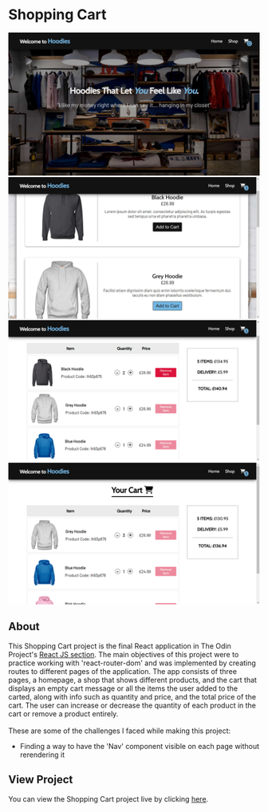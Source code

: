 # Shopping Cart
![preview-img1](https://github.com/brajpatel/shopping-cart/blob/main/src/preview/preview-img1.jpg)
![preview-img2](https://github.com/brajpatel/shopping-cart/blob/main/src/preview/preview-img2.jpg)
![preview-img3](https://github.com/brajpatel/shopping-cart/blob/main/src/preview/preview-img3.jpg)
![preview-img4](https://github.com/brajpatel/shopping-cart/blob/main/src/preview/preview-img4.jpg)
## About
This Shopping Cart project is the final React application in The Odin Project's [React JS section](https://www.theodinproject.com/paths/full-stack-javascript/courses/javascript#react-js). The main objectives of this project were to practice working with 'react-router-dom' and was implemented by creating routes to different pages of the application. The app consists of three pages, a homepage, a shop that shows different products, and the cart that displays an empty cart message or all the items the user added to the carted, along with info such as quantity and price, and the total price of the cart. The user can increase or decrease the quantity of each product in the cart or remove a product entirely.
<br/><br/>
These are some of the challenges I faced while making this project:
- Finding a way to have the 'Nav' component visible on each page without rerendering it
## View Project
You can view the Shopping Cart project live by clicking [here](https://brajpatel.github.io/shopping-cart/).
